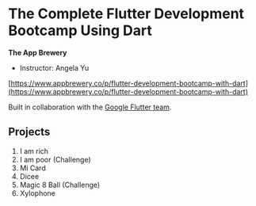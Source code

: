 # The Complete Flutter Development Bootcamp Using Dart

**The App Brewery**

* Instructor: Angela Yu

[https://www.appbrewery.co/p/flutter-development-bootcamp-with-dart](https://www.appbrewery.co/p/flutter-development-bootcamp-with-dart)

Built in collaboration with the [Google Flutter team](https://flutter.dev).

## Projects

1. I am rich
2. I am poor (Challenge)
3. Mi Card
4. Dicee
5. Magic 8 Ball (Challenge)
6. Xylophone
